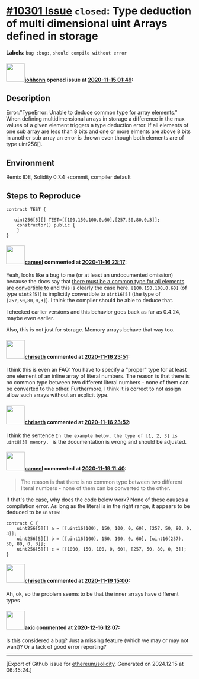 # [\#10301 Issue](https://github.com/ethereum/solidity/issues/10301) `closed`: Type deduction of  multi dimensional uint Arrays defined in storage
**Labels**: `bug :bug:`, `should compile without error`


#### <img src="https://avatars.githubusercontent.com/u/35551051?u=1314ac5c1ee3a83e314a489c8bbc3b1e31a18aa0&v=4" width="50">[johhonn](https://github.com/johhonn) opened issue at [2020-11-15 01:49](https://github.com/ethereum/solidity/issues/10301):

## Description

Error:"TypeError: Unable to deduce common type for array elements."
When defining multidimensional arrays in storage a difference in the max values of a given element triggers a type deduction error. If all elements of one sub array are less than 8  bits and one or more elments are above 8 bits in another sub array an error is thrown even though both elements are of type uint256[].

## Environment

Remix IDE, Solidity 0.7.4 +commit, compiler default

## Steps to Reproduce

```solidity
contract TEST {  
    
   uint256[5][] TEST=[[100,150,100,0,60],[257,50,80,0,3]];
    constructor() public {       
    }
}
```


#### <img src="https://avatars.githubusercontent.com/u/137030?v=4" width="50">[cameel](https://github.com/cameel) commented at [2020-11-16 23:17](https://github.com/ethereum/solidity/issues/10301#issuecomment-728387769):

Yeah, looks like a bug to me (or at least an undocumented omission) because the docs say that [there must be a common type for all elements are convertible to](https://docs.soliditylang.org/en/v0.7.4/types.html#array-literals) and this is clearly the case here. `[100,150,100,0,60]` (of type `uint8[5]`) is implicitly convertible to `uint16[5]` (the type of `[257,50,80,0,3]`). I think the compiler should be able to deduce that.

I checked earlier versions and this behavior goes back as far as 0.4.24, maybe even earlier.

Also, this is not just for storage. Memory arrays behave that way too.

#### <img src="https://avatars.githubusercontent.com/u/9073706?v=4" width="50">[chriseth](https://github.com/chriseth) commented at [2020-11-16 23:51](https://github.com/ethereum/solidity/issues/10301#issuecomment-728438368):

I think this is even an FAQ: You have to specify a "proper" type for at least one element of an inline array of literal numbers. The reason is that there is no common type between two different literal numbers - none of them can be converted to the other. Furthermore, I think it is correct to not assign allow such arrays without an explicit type.

#### <img src="https://avatars.githubusercontent.com/u/9073706?v=4" width="50">[chriseth](https://github.com/chriseth) commented at [2020-11-16 23:52](https://github.com/ethereum/solidity/issues/10301#issuecomment-728439953):

I think the sentence `In the example below, the type of [1, 2, 3] is uint8[3] memory. ` is the documentation is wrong and should be adjusted.

#### <img src="https://avatars.githubusercontent.com/u/137030?v=4" width="50">[cameel](https://github.com/cameel) commented at [2020-11-19 11:40](https://github.com/ethereum/solidity/issues/10301#issuecomment-730317329):

> The reason is that there is no common type between two different literal numbers - none of them can be converted to the other. 

If that's the case, why does the code below work? None of these causes a compilation error. As long as the literal is in the right range, it appears to be deduced to be `uint16`:
``` solidity
contract C {
    uint256[5][] a = [[uint16(100), 150, 100, 0, 60], [257, 50, 80, 0, 3]];
    uint256[5][] b = [[uint16(100), 150, 100, 0, 60], [uint16(257), 50, 80, 0, 3]];
    uint256[5][] c = [[1000, 150, 100, 0, 60], [257, 50, 80, 0, 3]];
}
```

#### <img src="https://avatars.githubusercontent.com/u/9073706?v=4" width="50">[chriseth](https://github.com/chriseth) commented at [2020-11-19 15:00](https://github.com/ethereum/solidity/issues/10301#issuecomment-730432001):

Ah, ok, so the problem seems to be that the inner arrays have different types

#### <img src="https://avatars.githubusercontent.com/u/20340?v=4" width="50">[axic](https://github.com/axic) commented at [2020-12-16 12:07](https://github.com/ethereum/solidity/issues/10301#issuecomment-746188671):

Is this considered a bug? Just a missing feature (which we may or may not want)? Or a lack of good error reporting?


-------------------------------------------------------------------------------



[Export of Github issue for [ethereum/solidity](https://github.com/ethereum/solidity). Generated on 2024.12.15 at 06:45:24.]
